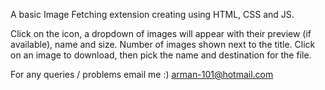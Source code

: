 A basic Image Fetching extension creating using HTML, CSS and JS.

Click on the icon, a dropdown of images will appear with their preview (if available), name and size. Number of images shown next to the title.
Click on an image to download, then pick the name and destination for the file.

For any queries / problems email me :)
arman-101@hotmail.com
